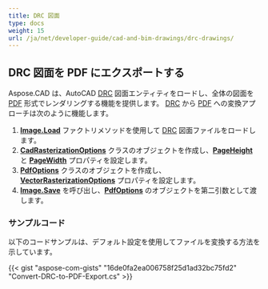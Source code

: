 ```yaml
---
title: DRC 図面
type: docs
weight: 15
url: /ja/net/developer-guide/cad-and-bim-drawings/drc-drawings/
---
```


## **DRC 図面を PDF にエクスポートする**

Aspose.CAD は、AutoCAD [DRC](https://docs.fileformat.com/3d/drc/) 図面エンティティをロードし、全体の図面を [PDF](https://docs.fileformat.com/pdf/) 形式でレンダリングする機能を提供します。 [DRC](https://docs.fileformat.com/3d/drc/) から [PDF](https://docs.fileformat.com/pdf/) への変換アプローチは次のように機能します。

1. [**Image.Load**](https://reference.aspose.com/cad/net/aspose.cad.image/load/methods/2) ファクトリメソッドを使用して [DRC](https://docs.fileformat.com/3d/drc/) 図面ファイルをロードします。
1. [**CadRasterizationOptions**](https://reference.aspose.com/cad/net/aspose.cad.imageoptions/cadrasterizationoptions) クラスのオブジェクトを作成し、[**PageHeight**](https://reference.aspose.com/cad/net/aspose.cad.imageoptions/vectorrasterizationoptions/properties/pageheight) と [**PageWidth**](https://reference.aspose.com/cad/net/aspose.cad.imageoptions/vectorrasterizationoptions/properties/pagewidth) プロパティを設定します。
1. [**PdfOptions**](https://reference.aspose.com/cad/net/aspose.cad.imageoptions/pdfoptions) クラスのオブジェクトを作成し、[**VectorRasterizationOptions**](https://reference.aspose.com/cad/net/aspose.cad.imageoptions/vectorrasterizationoptions) プロパティを設定します。
1. [**Image.Save**](https://reference.aspose.com/cad/net/aspose.cad/image/methods/save/index) を呼び出し、[**PdfOptions**](https://reference.aspose.com/cad/net/aspose.cad.imageoptions/pdfoptions) のオブジェクトを第二引数として渡します。

### サンプルコード

以下のコードサンプルは、デフォルト設定を使用してファイルを変換する方法を示しています。


{{< gist "aspose-com-gists" "16de0fa2ea006758f25d1ad32bc75fd2" "Convert-DRC-to-PDF-Export.cs" >}}
